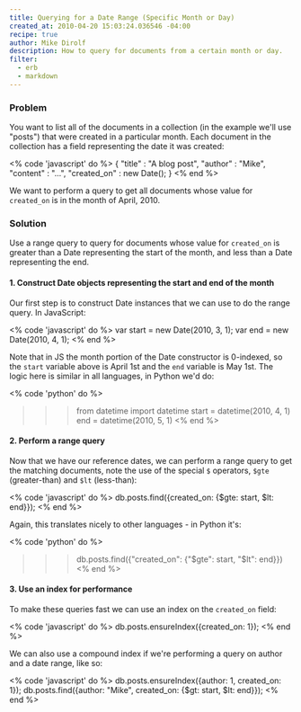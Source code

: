 ```yaml
---
title: Querying for a Date Range (Specific Month or Day)
created_at: 2010-04-20 15:03:24.036546 -04:00
recipe: true
author: Mike Dirolf
description: How to query for documents from a certain month or day.
filter:
  - erb
  - markdown
---
```


### Problem

You want to list all of the documents in a collection (in the example
we'll use "posts") that were created in a particular month.  Each
document in the collection has a field representing the date it was
created:

<% code 'javascript' do %>
{
    "title" : "A blog post",
    "author" : "Mike",
    "content" : "...",
    "created_on" : new Date();
}
<% end %>

We want to perform a query to get all documents whose value for
`created_on` is in the month of April, 2010.

### Solution

Use a range query to query for documents whose value for `created_on`
is greater than a Date representing the start of the month, and less
than a Date representing the end.

#### 1. Construct Date objects representing the start and end of the month

Our first step is to construct Date instances that we can use to do
the range query. In JavaScript:

<% code 'javascript' do %>
var start = new Date(2010, 3, 1);
var end = new Date(2010, 4, 1);
<% end %>

Note that in JS the month portion of the Date constructor is
0-indexed, so the `start` variable above is April 1st and the `end`
variable is May 1st. The logic here is similar in all languages, in Python we'd do:

<% code 'python' do %>
>>> from datetime import datetime
>>> start = datetime(2010, 4, 1)
>>> end = datetime(2010, 5, 1)
<% end %>

#### 2. Perform a range query

Now that we have our reference dates, we can perform a range query to
get the matching documents, note the use of the special `$` operators,
`$gte` (greater-than) and `$lt` (less-than):

<% code 'javascript' do %>
db.posts.find({created_on: {$gte: start, $lt: end}});
<% end %>

Again, this translates nicely to other languages - in Python it's:

<% code 'python' do %>
>>> db.posts.find({"created_on": {"$gte": start, "$lt": end}})
<% end %>

#### 3. Use an index for performance

To make these queries fast we can use an index on the `created_on` field:

<% code 'javascript' do %>
db.posts.ensureIndex({created_on: 1});
<% end %>

We can also use a compound index if we're performing a query on author
and a date range, like so:

<% code 'javascript' do %>
db.posts.ensureIndex({author: 1, created_on: 1});
db.posts.find({author: "Mike", created_on: {$gt: start, $lt: end}});
<% end %>

